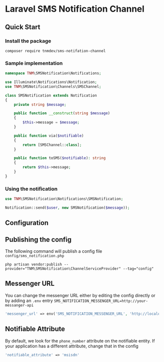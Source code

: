 # Laravel SMS Notification Channel

## Quick Start

### Install the package
```terminal
composer require tnmdev/sms-notifation-channel
```

### Sample implementation
```php
namespace TNM\SMSNotification\Notifications;

use Illuminate\Notifications\Notification;
use TNM\SMSNotification\Channels\SMSChannel;

class SMSNotification extends Notification
{
    private string $message;

    public function __construct(string $message)
    {
        $this->message = $message;
    }

    public function via($notifiable)
    {
        return [SMSChannel::class];
    }

    public function toSMS($notifiable): string
    {
        return $this->message;
    }
}
```
### Using the notification

```php
use TNM\SMSNotification\Notifications\SMSNotification;

Notification::send($user, new SMSNotification($message));
```
## Configuration

## Publishing the config
The following command will publish a config file `config/sms_notification.php`
```terminal
php artisan vendor:publish --provider="TNM\SMSNotification\ChannelServiceProvider" --tag="config"
```
## Messenger URL

You can change the messenger URL either by editing the config directly or by adding an `.env` entry 
`SMS_NOTIFICATION_MESSENGER_URL=http://your-messanger-api`
```php
'messenger_url' => env('SMS_NOTIFICATION_MESSENGER_URL', 'http://localohost'),
```

## Notifiable Attribute
By default, we look for the `phone_number` attribute on the notifiable entity. If your application has a different 
attribute, change that in the config
```php
'notifiable_attribute' => 'msisdn'
```

